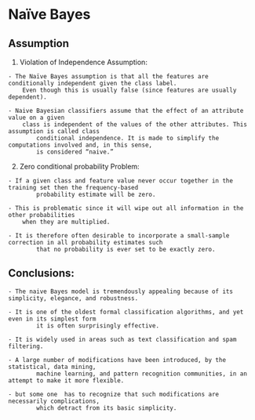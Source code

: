 # Naïve Bayes

## Assumption

  1. Violation of Independence Assumption:
      
	- The Naïve Bayes assumption is that all the features are conditionally independent given the class label. 
	  	Even though this is usually false (since features are usually dependent).
              
	- Naive Bayesian classifiers assume that the effect of an attribute value on a given 
		class is independent of the values of the other attributes. This assumption is called class 
          	conditional independence. It is made to simplify the computations involved and, in this sense, 
          	is considered “naive.”

  2. Zero conditional probability Problem:
      
	- If a given class and feature value never occur together in the training set then the frequency-based 
          	probability estimate will be zero.
            
	- This is problematic since it will wipe out all information in the other probabilities 
	  	when they are multiplied. 
          
	- It is therefore often desirable to incorporate a small-sample correction in all probability estimates such 
          	that no probability is ever set to be exactly zero.

## Conclusions:
	- The naive Bayes model is tremendously appealing because of its simplicity, elegance, and robustness.
      
	- It is one of the oldest formal classification algorithms, and yet even in its simplest form 
          	it is often surprisingly effective.
      
	- It is widely used in areas such as text classification and spam filtering. 
      
	- A large number of modifications have been introduced, by the statistical, data mining, 
          	machine learning, and pattern recognition communities, in an attempt to make it more flexible.
        
	- but some one  has to recognize that such modifications are necessarily complications, 
          	which detract from its basic simplicity.


